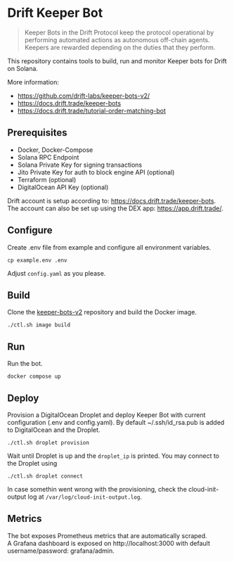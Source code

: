 # Drift Keeper Bot

> Keeper Bots in the Drift Protocol keep the protocol operational by performing automated actions as autonomous off-chain agents. Keepers are rewarded depending on the duties that they perform.

This repository contains tools to build, run and monitor Keeper bots for Drift on Solana.

More information:
- https://github.com/drift-labs/keeper-bots-v2/
- https://docs.drift.trade/keeper-bots
- https://docs.drift.trade/tutorial-order-matching-bot

## Prerequisites

- Docker, Docker-Compose
- Solana RPC Endpoint
- Solana Private Key for signing transactions
- Jito Private Key for auth to block engine API (optional)
- Terraform (optional)
- DigitalOcean API Key (optional)

Drift account is setup according to: https://docs.drift.trade/keeper-bots.  
The account can also be set up using the DEX app: https://app.drift.trade/.  

## Configure

Create .env file from example and configure all environment variables.

```
cp example.env .env
```

Adjust `config.yaml` as you please.

## Build

Clone the [keeper-bots-v2](https://github.com/drift-labs/keeper-bots-v2/) repository and build the Docker image.

```
./ctl.sh image build
```

## Run

Run the bot.

```
docker compose up
```

## Deploy

Provision a DigitalOcean Droplet and deploy Keeper Bot with current configuration (.env and config.yaml).
By default ~/.ssh/id_rsa.pub is added to DigitalOcean and the Droplet.

```
./ctl.sh droplet provision
```

Wait until Droplet is up and the `droplet_ip` is printed. You may connect to the Droplet using

```
./ctl.sh droplet connect
```

In case somethin went wrong with the provisioning, check the cloud-init-output log at `/var/log/cloud-init-output.log`.

## Metrics

The bot exposes Prometheus metrics that are automatically scraped.  
A Grafana dashboard is exposed on http://localhost:3000 with default username/password: grafana/admin.
